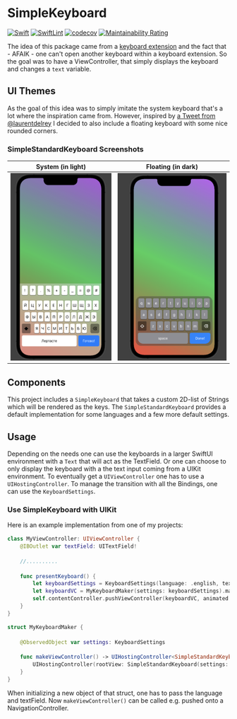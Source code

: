 # SimpleKeyboard

[![Swift](https://github.com/thisIsTheFoxe/SimpleKeyboard/workflows/Swift/badge.svg)](https://github.com/thisIsTheFoxe/SimpleKeyboard/actions?query=workflow%3ASwift)
[![SwiftLint](https://github.com/thisIsTheFoxe/SimpleKeyboard/workflows/SwiftLint/badge.svg)](https://github.com/thisIsTheFoxe/SimpleKeyboard/actions?query=workflow%3ASwiftLint)
[![codecov](https://codecov.io/gh/thisIsTheFoxe/SimpleKeyboard/branch/master/graph/badge.svg)](https://codecov.io/gh/thisIsTheFoxe/SimpleKeyboard)
[![Maintainability Rating](https://sonarcloud.io/api/project_badges/measure?project=thisIsTheFoxe_SimpleKeyboard&metric=sqale_rating)](https://sonarcloud.io/dashboard?id=thisIsTheFoxe_SimpleKeyboard)

The idea of this package came from a [keyboard extension](https://developer.apple.com/design/human-interface-guidelines/ios/extensions/custom-keyboards/) and the fact that - AFAIK - one can't open another keyboard within a keyboard extension. So the goal was to have a ViewController, that simply displays the keyboard and changes a `text` variable.

## UI Themes
As the goal of this idea was to simply imitate the system keyboard that's a lot where the inspiration came from.
However, inspired by [a Tweet from @laurentdelrey](https://twitter.com/laurentdelrey/status/1511381985003900928?s=21&t=V0I3aQ7vQzuFCf6t5WAoYA) I decided to also include a floating keyboard with some nice rounded corners.

### SimpleStandardKeyboard Screenshots
|System (in light)|Floating (in dark)|
|---|---|
|![A screenshot of an iPhone 13 Pro Max, with a colorful background and a systemlike dark keyboard](./light.png)|![A screenshot of an iPhone 13 Pro Max, with a colorful background and a floating light keyboard](./dark.png)|

## Components
This  project includes a `SimpleKeyboard` that takes a custom 2D-list of Strings which will be rendered as the keys.
The `SimpleStandardKeyboard` provides a default implementation for some languages and a few more default settings.

## Usage
Depending on the needs one can use the keyboards in a larger SwiftUI environment with a `Text` that will act as the TextField. 
Or one can choose to only display the keyboard with a the text input coming from a UIKit environment. To eventually get a `UIViewController` one has to use a `UIHostingController`. To manage the transition with all the Bindings, one can use the `KeyboardSettings`. 

### Use SimpleKeyboard with UIKit
Here is an example implementation from one of my projects:
```swift
class MyViewController: UIViewController {
    @IBOutlet var textField: UITextField!
    
    //..........
    
    func presentKeyboard() {
        let keyboardSettings = KeyboardSettings(language: .english, textInput: self.textField)
        let keyboardVC = MyKeyboardMaker(settings: keyboardSettings).makeViewController()
        self.contentController.pushViewController(keyboardVC, animated: true)
    }
}

```

```swift
struct MyKeyboardMaker {
    
    @ObservedObject var settings: KeyboardSettings
    
    func makeViewController() -> UIHostingController<SimpleStandardKeyboard> {
        UIHostingController(rootView: SimpleStandardKeyboard(settings: $settings)
    }
}
```

When initializing a new object of that struct, one has to pass the language and textField. Now `makeViewController()` can be called e.g. pushed onto a NavigationController.  

